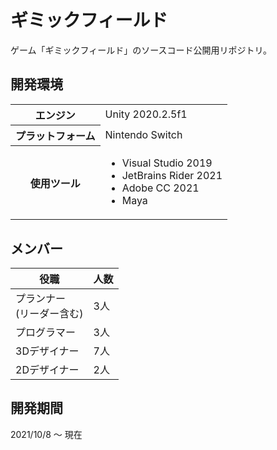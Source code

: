 # ギミックフィールド

ゲーム「ギミックフィールド」のソースコード公開用リポジトリ。

## 開発環境

<table>
    <tr>
        <th>エンジン
        <td>Unity 2020.2.5f1
    </tr>
    <tr>
        <th>プラットフォーム
        <td>Nintendo Switch
    </tr>
    <tr>
        <th>使用ツール
        <td>
            <ul>
                <li>Visual Studio 2019
                <li>JetBrains Rider 2021
                <li>Adobe CC 2021
                <li>Maya
            </ul>
        </td>
    </tr>
</table>

## メンバー

| 役職 | 人数 |
| ---- | ---- |
| プランナー<br>(リーダー含む) | 3人 |
| プログラマー | 3人 |
| 3Dデザイナー | 7人 |
| 2Dデザイナー | 2人 |

## 開発期間

2021/10/8 ～ 現在
